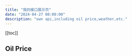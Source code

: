 ```yaml
---
title: "我的接口展示页"
date: "2024-04-27 08:00:00"
description: "own api,including oil price,weather,etc."
---
```


[[toc]]

## Oil Price

<OilPrice/>
